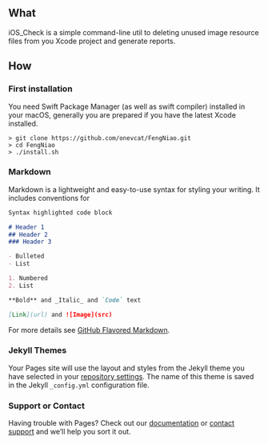## What

iOS_Check is a simple command-line util to deleting unused image resource files from you Xcode project and generate reports.

## How

### First installation

You need Swift Package Manager (as well as swift compiler) installed in your macOS, generally you are prepared if you have the latest Xcode installed.

```shell
> git clone https://github.com/onevcat/FengNiao.git
> cd FengNiao
> ./install.sh
```
### Markdown

Markdown is a lightweight and easy-to-use syntax for styling your writing. It includes conventions for

```markdown
Syntax highlighted code block

# Header 1
## Header 2
### Header 3

- Bulleted
- List

1. Numbered
2. List

**Bold** and _Italic_ and `Code` text

[Link](url) and ![Image](src)
```

For more details see [GitHub Flavored Markdown](https://guides.github.com/features/mastering-markdown/).

### Jekyll Themes

Your Pages site will use the layout and styles from the Jekyll theme you have selected in your [repository settings](https://github.com/xinzhen2015/iOS_Check/settings). The name of this theme is saved in the Jekyll `_config.yml` configuration file.

### Support or Contact

Having trouble with Pages? Check out our [documentation](https://help.github.com/categories/github-pages-basics/) or [contact support](https://github.com/contact) and we’ll help you sort it out.
